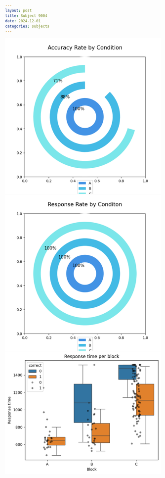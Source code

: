 ```yaml
---
layout: post
title: Subject 9004
date: 2024-12-01
categories: subjects
---
```


![](data/9004/run-34/9004_accuracy_rate.png)
![](data/9004/run-34/9004_response_rate.png)
![](data/9004/run-34/9004_rt.png)
